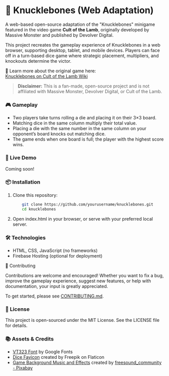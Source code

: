 # 🎲 Knucklebones (Web Adaptation)

A web-based open-source adaptation of the "Knucklebones" minigame featured in the video game **Cult of the Lamb**, originally developed by Massive Monster and published by Devolver Digital.

This project recreates the gameplay experience of Knucklebones in a web browser, supporting desktop, tablet, and mobile devices. Players can face off in a turn-based dice game where strategic placement, multipliers, and knockouts determine the victor.

🔗 Learn more about the original game here:  
[Knucklebones on Cult of the Lamb Wiki](https://cult-of-the-lamb.fandom.com/wiki/Knucklebones)

> **Disclaimer:** This is a fan-made, open-source project and is not affiliated with Massive Monster, Devolver Digital, or Cult of the Lamb.

### 🎮 Gameplay

- Two players take turns rolling a die and placing it on their 3×3 board.
- Matching dice in the same column multiply their total value.
- Placing a die with the same number in the same column on your opponent’s board knocks out matching dice.
- The game ends when one board is full; the player with the highest score wins.

### 🚀 Live Demo

Coming soon!

### 📦 Installation

1. Clone this repository:
    ```bash
        git clone https://github.com/yourusername/knucklebones.git
        cd knucklebones
    ```
2. Open index.html in your browser, or serve with your preferred local server.

### 🛠 Technologies

- HTML, CSS, JavaScript (no frameworks)
- Firebase Hosting (optional for deployment)

🤝 Contributing

Contributions are welcome and encouraged! Whether you want to fix a bug, improve the gameplay experience, suggest new features, or help with documentation, your input is greatly appreciated.

To get started, please see [CONTRIBUTING.md](CONTRIBUTING.md).


### 📄 License

This project is open-sourced under the MIT License. See the LICENSE file for details.


### 📚 Assets & Credits

- [VT323 Font](https://fonts.googleapis.com/css2?family=VT323&display=swap) by Google Fonts
- [Dice Favicon](https://www.flaticon.com/free-icons/dice) created by Freepik on Flaticon
- [Game Background Music and Effects](https://pixabay.com/users/freesound_community-46691455/?utm_source=link-attribution&utm_medium=referral&utm_campaign=music&utm_content=17221) created by [freesound_community - Pixabay](https://pixabay.com//?utm_source=link-attribution&utm_medium=referral&utm_campaign=music&utm_content=17221)

